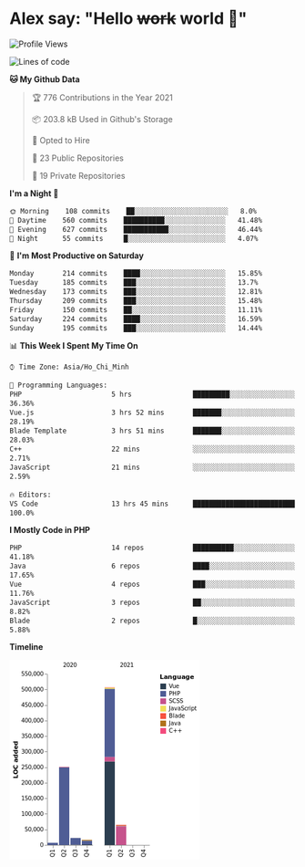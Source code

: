 # Alex say: "Hello ~~work~~ world 🐾"

<!--START_SECTION:waka-->
![Profile Views](http://img.shields.io/badge/Profile%20Views-2-blue)

![Lines of code](https://img.shields.io/badge/From%20Hello%20World%20I%27ve%20Written-869468%20lines%20of%20code-blue)

**🐱 My Github Data** 

> 🏆 776 Contributions in the Year 2021
 > 
> 📦 203.8 kB Used in Github's Storage 
 > 
> 💼 Opted to Hire
 > 
> 📜 23 Public Repositories 
 > 
> 🔑 19 Private Repositories  
 > 
**I'm a Night 🦉** 

```text
🌞 Morning    108 commits    ██░░░░░░░░░░░░░░░░░░░░░░░   8.0% 
🌆 Daytime    560 commits    ██████████░░░░░░░░░░░░░░░   41.48% 
🌃 Evening    627 commits    ███████████░░░░░░░░░░░░░░   46.44% 
🌙 Night      55 commits     █░░░░░░░░░░░░░░░░░░░░░░░░   4.07%

```
📅 **I'm Most Productive on Saturday** 

```text
Monday       214 commits    ████░░░░░░░░░░░░░░░░░░░░░   15.85% 
Tuesday      185 commits    ███░░░░░░░░░░░░░░░░░░░░░░   13.7% 
Wednesday    173 commits    ███░░░░░░░░░░░░░░░░░░░░░░   12.81% 
Thursday     209 commits    ███░░░░░░░░░░░░░░░░░░░░░░   15.48% 
Friday       150 commits    ██░░░░░░░░░░░░░░░░░░░░░░░   11.11% 
Saturday     224 commits    ████░░░░░░░░░░░░░░░░░░░░░   16.59% 
Sunday       195 commits    ███░░░░░░░░░░░░░░░░░░░░░░   14.44%

```


📊 **This Week I Spent My Time On** 

```text
⌚︎ Time Zone: Asia/Ho_Chi_Minh

💬 Programming Languages: 
PHP                      5 hrs               █████████░░░░░░░░░░░░░░░░   36.36% 
Vue.js                   3 hrs 52 mins       ███████░░░░░░░░░░░░░░░░░░   28.19% 
Blade Template           3 hrs 51 mins       ███████░░░░░░░░░░░░░░░░░░   28.03% 
C++                      22 mins             ░░░░░░░░░░░░░░░░░░░░░░░░░   2.71% 
JavaScript               21 mins             ░░░░░░░░░░░░░░░░░░░░░░░░░   2.59%

🔥 Editors: 
VS Code                  13 hrs 45 mins      █████████████████████████   100.0%

```

**I Mostly Code in PHP** 

```text
PHP                      14 repos            ██████████░░░░░░░░░░░░░░░   41.18% 
Java                     6 repos             ████░░░░░░░░░░░░░░░░░░░░░   17.65% 
Vue                      4 repos             ███░░░░░░░░░░░░░░░░░░░░░░   11.76% 
JavaScript               3 repos             ██░░░░░░░░░░░░░░░░░░░░░░░   8.82% 
Blade                    2 repos             █░░░░░░░░░░░░░░░░░░░░░░░░   5.88%

```


**Timeline**

![Chart not found](https://raw.githubusercontent.com/alexzvn/alexzvn/main/charts/bar_graph.png) 


<!--END_SECTION:waka-->
